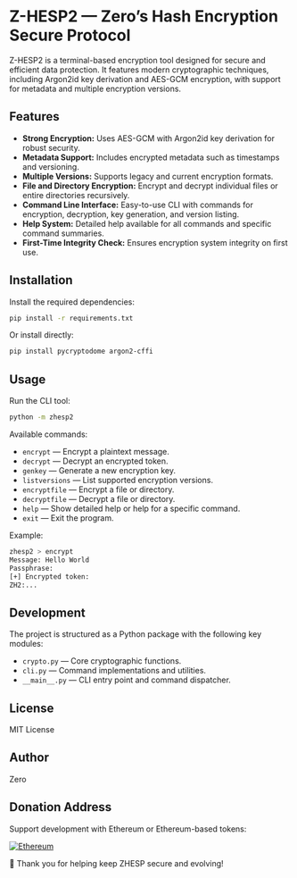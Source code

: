 # Z-HESP2 — Zero’s Hash Encryption Secure Protocol

Z-HESP2 is a terminal-based encryption tool designed for secure and efficient data protection. It features modern cryptographic techniques, including Argon2id key derivation and AES-GCM encryption, with support for metadata and multiple encryption versions.

## Features

- **Strong Encryption:** Uses AES-GCM with Argon2id key derivation for robust security.
- **Metadata Support:** Includes encrypted metadata such as timestamps and versioning.
- **Multiple Versions:** Supports legacy and current encryption formats.
- **File and Directory Encryption:** Encrypt and decrypt individual files or entire directories recursively.
- **Command Line Interface:** Easy-to-use CLI with commands for encryption, decryption, key generation, and version listing.
- **Help System:** Detailed help available for all commands and specific command summaries.
- **First-Time Integrity Check:** Ensures encryption system integrity on first use.

## Installation

Install the required dependencies:

```bash
pip install -r requirements.txt
```

Or install directly:

```bash
pip install pycryptodome argon2-cffi
```

## Usage

Run the CLI tool:

```bash
python -m zhesp2
```

Available commands:

- `encrypt` — Encrypt a plaintext message.
- `decrypt` — Decrypt an encrypted token.
- `genkey` — Generate a new encryption key.
- `listversions` — List supported encryption versions.
- `encryptfile` — Encrypt a file or directory.
- `decryptfile` — Decrypt a file or directory.
- `help` — Show detailed help or help for a specific command.
- `exit` — Exit the program.

Example:

```bash
zhesp2 > encrypt
Message: Hello World
Passphrase: 
[+] Encrypted token:
ZH2:...
```

## Development

The project is structured as a Python package with the following key modules:

- `crypto.py` — Core cryptographic functions.
- `cli.py` — Command implementations and utilities.
- `__main__.py` — CLI entry point and command dispatcher.

## License

MIT License

## Author

Zero

## Donation Address

Support development with Ethereum or Ethereum-based tokens:

[![Ethereum](https://img.shields.io/badge/ETH-0x2800aBdF...-627eea?style=flat-square&logo=ethereum&logoColor=white)](https://etherscan.io/address/0x2800aBdF356809F4EbE2c9158630CcF975E1Ee67)

🙏 Thank you for helping keep ZHESP secure and evolving!